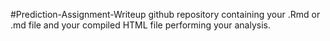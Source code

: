#Prediction-Assignment-Writeup
github repository containing your .Rmd or .md file and your compiled HTML file performing your analysis.
